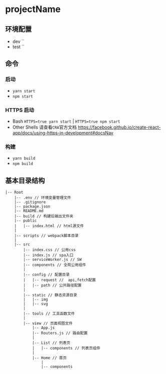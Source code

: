 # projectName

## 环境配置

- dev ``
- test ``

## 命令

### 启动

- `yarn start`
- `npm start`

### HTTPS 启动

- Bash `HTTPS=true yarn start` | `HTTPS=true npm start`
- Other Shells 请查看`CRA`官方文档 https://facebook.github.io/create-react-app/docs/using-https-in-development#docsNav

### 构建

- `yarn build`
- `npm build`

## 基本目录结构

```
|-- Root
    |-- .env // 环境变量管理文件
    |-- .gitignore
    |-- package.json
    |-- README.md
    |-- build // 构建后输出文件夹
    |-- public
    |   |-- index.html // html源文件
    |
    |-- scripts // webpack脚本目录
    |
    |-- src
        |-- index.css // 公用css
        |-- index.js // spa入口
        |-- serviceWorker.js // SW
        |-- components // 全局公用组件
        |
        |-- config // 配置目录
        |   |-- request //  api,fetch配置
        |   |-- path // 公共路径配置
        |
        |-- static // 静态资源目录
        |   |-- img
        |   |-- svg
        |
        |-- tools // 工具函数文件
        |
        |-- view // 页面视图文件
            |-- App.js
            |-- Routers.js // 路由配置
            |
            |-- List // 列表页
            |   |-- components // 列表页组件
            |
            |-- Home // 首页
                |
                |-- components

```